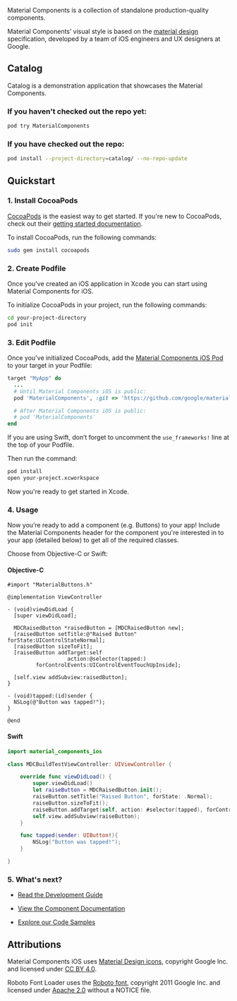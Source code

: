 Material Components is a collection of standalone production-quality components.

Material Components’ visual style is based on the
[material design](http://www.google.com/design/spec/material-design/introduction.html)
specification, developed by a team of iOS engineers and UX designers at Google.

## Catalog

Catalog is a demonstration application that showcases the Material Components.

### If you haven't checked out the repo yet:

~~~ bash
pod try MaterialComponents
~~~

### If you have checked out the repo:

~~~ bash
pod install --project-directory=catalog/ --no-repo-update
~~~

## Quickstart

### 1. Install CocoaPods

[CocoaPods](https://cocoapods.org/) is the easiest way to get started. If you're new to CocoaPods,
check out their [getting started documentation](https://guides.cocoapods.org/using/getting-started.html).

To install CocoaPods, run the following commands:

~~~ bash
sudo gem install cocoapods
~~~


### 2. Create Podfile

Once you've created an iOS application in Xcode you can start using Material Components for iOS.

To initialize CocoaPods in your project, run the following commands:

~~~ bash
cd your-project-directory
pod init
~~~

### 3. Edit Podfile

Once you've initialized CocoaPods, add the
[Material Components iOS Pod](https://cocoapods.org/pods/MaterialComponentsIOS)
to your target in your Podfile:

~~~ ruby
target "MyApp" do
  ...
  # Until Material Components iOS is public:
  pod 'MaterialComponents', :git => 'https://github.com/google/material-components-ios.git'

  # After Material Components iOS is public:
  # pod 'MaterialComponents'
end
~~~

If you are using Swift, don’t forget to uncomment the `use_frameworks!` line
at the top of your Podfile.

Then run the command:

~~~ bash
pod install
open your-project.xcworkspace
~~~

Now you're ready to get started in Xcode.

### 4. Usage

Now you’re ready to add a component (e.g. Buttons) to your app!
Include the Material Components header for the component you're interested
in to your app (detailed below) to get all of the required classes.

Choose from Objective-C or Swift:

#### Objective-C

~~~ objc
#import "MaterialButtons.h"

@implementation ViewController

- (void)viewDidLoad {
  [super viewDidLoad];

  MDCRaisedButton *raisedButton = [MDCRaisedButton new];
  [raisedButton setTitle:@"Raised Button" forState:UIControlStateNormal];
  [raisedButton sizeToFit];
  [raisedButton addTarget:self
                   action:@selector(tapped:)
         forControlEvents:UIControlEventTouchUpInside];

  [self.view addSubview:raisedButton];
}

- (void)tapped:(id)sender {
  NSLog(@"Button was tapped!");
}

@end
~~~

#### Swift

~~~swift
import material_components_ios

class MDCBuildTestViewController: UIViewController {

    override func viewDidLoad() {
        super.viewDidLoad()
        let raiseButton = MDCRaisedButton.init();
        raiseButton.setTitle("Raised Button", forState: .Normal);
        raiseButton.sizeToFit();
        raiseButton.addTarget(self, action: #selector(tapped), forControlEvents: .TouchUpInside);
        self.view.addSubview(raiseButton);
    }

    func tapped(sender: UIButton!){
        NSLog("Button was tapped!");
    }

}
~~~

### 5. What's next?

- [Read the Development Guide](howto/)

- [View the Component Documentation](components/)

- [Explore our Code Samples](howto/tutorial/#sample-code)

## Attributions

Material Components iOS uses
[Material Design icons](https://github.com/google/material-design-icons),
copyright Google Inc. and licensed under
[CC BY 4.0](http://creativecommons.org/licenses/by/4.0/).

Roboto Font Loader uses the
[Roboto font](https://github.com/google/fonts/tree/master/apache/roboto),
copyright 2011 Google Inc. and licensed under
[Apache 2.0](https://github.com/google/fonts/blob/master/apache/roboto/LICENSE.txt)
without a NOTICE file.
